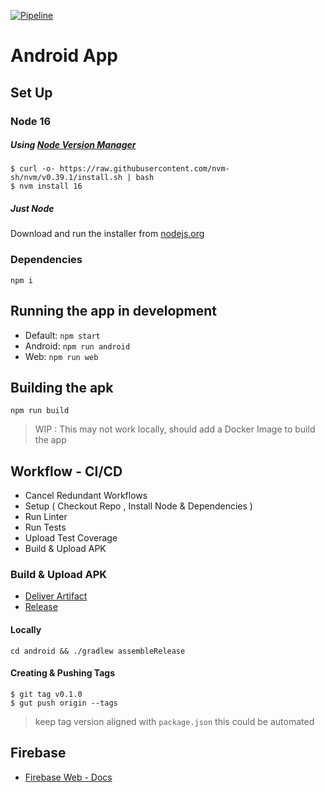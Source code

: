 [![Pipeline](https://github.com/taller2-grupo5-rostov-1c2022/android-app/actions/workflows/pipeline.yml/badge.svg)](https://github.com/taller2-grupo5-rostov-1c2022/android-app/actions/workflows/pipeline.yml)

# Android App

## Set Up

### Node 16

##### Using [Node Version Manager](https://github.com/nvm-sh/nvm)

```
$ curl -o- https://raw.githubusercontent.com/nvm-sh/nvm/v0.39.1/install.sh | bash
$ nvm install 16
```

##### Just Node

Download and run the installer from [nodejs.org](https://nodejs.org)

### Dependencies

```
npm i
```

## Running the app in development

- Default: `npm start`
- Android: `npm run android`
- Web: `npm run web`

## Building the apk

```
npm run build
```

> WIP : This may not work locally, should add a Docker Image to build the app

## Workflow - CI/CD

- Cancel Redundant Workflows
- Setup ( Checkout Repo , Install Node & Dependencies )
- Run Linter
- Run Tests
- Upload Test Coverage
- Build & Upload APK

### Build & Upload APK

- [Deliver Artifact](https://github.com/marketplace/actions/react-native-android-build-apk)
- [Release](https://github.com/softprops/action-gh-release)

#### Locally

```
cd android && ./gradlew assembleRelease
```

#### Creating & Pushing Tags

```
$ git tag v0.1.0
$ gut push origin --tags
```

> keep tag version aligned with `package.json`
> this could be automated

## Firebase

- [Firebase Web - Docs](https://firebase.google.com/docs/auth/web/start)
